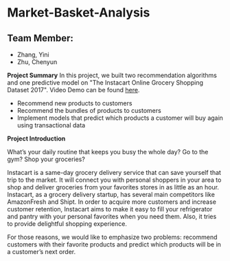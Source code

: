 # Market-Basket-Analysis

## Team Member:
- Zhang, Yini
- Zhu, Chenyun

**Project Summary**
In this project, we built two recommendation algorithms and one predictive model on "The Instacart Online Grocery Shopping Dataset 2017". Video Demo can be found [here](https://www.youtube.com/watch?v=VAWjhAakw4s&t=720s). <br>

+ Recommend new products to customers
+ Recommend the bundles of products to customers
+ Implement models that predict which products a customer will buy again using transactional data

**Project Introduction**


What’s your daily routine that keeps you busy the whole day? Go to the gym? Shop your groceries? <br>

Instacart is a same-day grocery delivery service that can save yourself that trip to the market. It will connect you with personal shoppers in your area to shop and deliver groceries from your favorites stores in as little as an hour. Instacart, as a grocery delivery startup, has several main competitors like AmazonFresh and Shipt. In order to acquire more customers and increase customer retention, Instacart aims to make it easy to fill your refrigerator and pantry with your personal favorites when you need them. Also, it tries to provide delightful shopping experience. <br>

For those reasons, we would like to emphasize two problems: recommend customers with their favorite products and predict which products will be in a customer’s next order.
